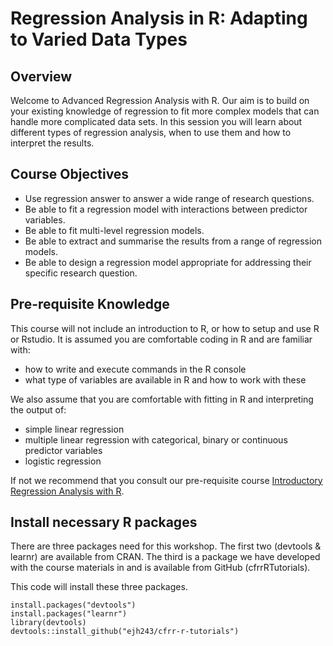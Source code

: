 # Regression Analysis in R: Adapting to Varied Data Types
## Overview

Welcome to Advanced Regression Analysis with R. Our aim is to build on your existing knowledge of regression to fit more complex models that can handle more complicated data sets. In this session you will learn about different types of regression analysis, when to use them and how to interpret the results.

## Course Objectives 
-   Use regression answer to answer a wide range of research questions.
-   Be able to fit a regression model with interactions between predictor variables.
-   Be able to fit multi-level regression models.
-   Be able to extract and summarise the results from a range of regression models.
-   Be able to design a regression model appropriate for addressing their specific research question.

## Pre-requisite Knowledge

This course will not include an introduction to R, or how to setup and use R or Rstudio. It is assumed you are comfortable coding in R and are familiar with:

-   how to write and execute commands in the R console
-   what type of variables are available in R and how to work with these

We also assume that you are comfortable with fitting in R and interpreting the output of:

-   simple linear regression
-   multiple linear regression with categorical, binary or continuous predictor variables
-   logistic regression

If not we recommend that you consult our pre-requisite course [Introductory Regression Analysis with R](regression_analysis_with_R.md).

## Install necessary R packages

There are three packages need for this workshop. The first two (devtools & learnr) are available from CRAN. The third is a package we have developed with the course materials in and is available from GitHub (cfrrRTutorials). 

This code will install these three packages.

```
install.packages("devtools") 
install.packages("learnr") 
library(devtools)
devtools::install_github("ejh243/cfrr-r-tutorials")
```